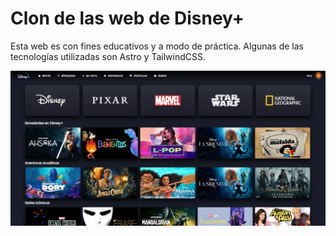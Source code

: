 # Clon de las web de Disney+

Esta web es con fines educativos y a modo de práctica. Algunas de las tecnologías utilizadas son Astro y TailwindCSS.

![Index de la página](./public/assets/IndexDisneyPlus.jpg)